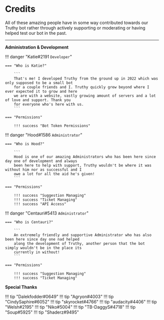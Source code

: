 # Credits

All of these amazing people have in some way contributed towards our Truthy bot rather through actively supporting or moderating or having helped test our bot in the past.

----
**Administration & Development**

!!! danger "Katie#2191 ``Developer``"

    === "Who is Katie?"

        ```
        That's me! I developed Truthy from the ground up in 2022 which was only supposed to be a small bot
        for a couple friends and I. Truthy quickly grew beyond where I ever expected it to grow and here 
        we are with a website, vastly growing amount of servers and a lot of love and support. Thank you
        for everyone who's here with us.
        ```

    === "Permissions"

        !!! success "Bot Token Permissions"

!!! danger "Hood#1586 ``Administrator``"

    === "Who is Hood?"

        ```
        Hood is one of our amazing Administrators who has been here since day one of development and always
        been here to help with support, Truthy wouldn't be where it was without him nor as successful and I
        owe a lot for all the aid he's given!
        ```

    === "Permissions"

        !!! success "Suggestion Managing"
        !!! success "Ticket Managing"
        !!! success "API Access"

!!! danger "Centauri#5413 ``Administrator``"

    === "Who is Centauri?"

        ```
        An extremely friendly and supportive Administrator who has also been here since day one nad helped
        along the development of Truthy, another person that the bot simply wouldn't be in the place its 
        currently in without!
        ```

    === "Permissions"

        !!! success "Suggestion Managing"
        !!! success "Ticket Managing"

**Special Thanks**

!!! tip "Dalekfodder#0649"
!!! tip "Agryon#4003"
!!! tip "CindySaphire#6052"
!!! tip "skyrocket#4766"
!!! tip "audacity#4406"
!!! tip "Welsh#2195"
!!! tip "Niko#5004"
!!! tip "TB-DaggyS#4718"
!!! tip "Soup#5925"
!!! tip "Shaderz#9495"